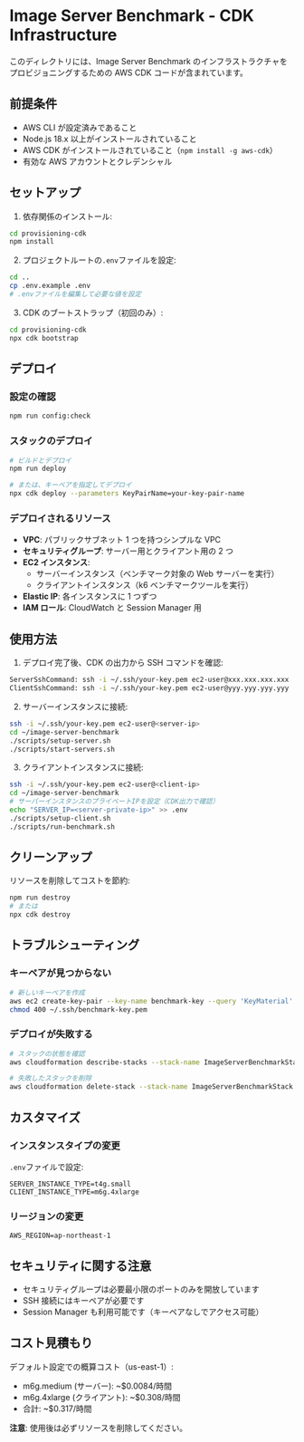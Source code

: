 # Image Server Benchmark - CDK Infrastructure

このディレクトリには、Image Server Benchmark のインフラストラクチャをプロビジョニングするための AWS CDK コードが含まれています。

## 前提条件

- AWS CLI が設定済みであること
- Node.js 18.x 以上がインストールされていること
- AWS CDK がインストールされていること（`npm install -g aws-cdk`）
- 有効な AWS アカウントとクレデンシャル

## セットアップ

1. 依存関係のインストール:

```bash
cd provisioning-cdk
npm install
```

2. プロジェクトルートの`.env`ファイルを設定:

```bash
cd ..
cp .env.example .env
# .envファイルを編集して必要な値を設定
```

3. CDK のブートストラップ（初回のみ）:

```bash
cd provisioning-cdk
npx cdk bootstrap
```

## デプロイ

### 設定の確認

```bash
npm run config:check
```

### スタックのデプロイ

```bash
# ビルドとデプロイ
npm run deploy

# または、キーペアを指定してデプロイ
npx cdk deploy --parameters KeyPairName=your-key-pair-name
```

### デプロイされるリソース

- **VPC**: パブリックサブネット 1 つを持つシンプルな VPC
- **セキュリティグループ**: サーバー用とクライアント用の 2 つ
- **EC2 インスタンス**:
  - サーバーインスタンス（ベンチマーク対象の Web サーバーを実行）
  - クライアントインスタンス（k6 ベンチマークツールを実行）
- **Elastic IP**: 各インスタンスに 1 つずつ
- **IAM ロール**: CloudWatch と Session Manager 用

## 使用方法

1. デプロイ完了後、CDK の出力から SSH コマンドを確認:

```bash
ServerSshCommand: ssh -i ~/.ssh/your-key.pem ec2-user@xxx.xxx.xxx.xxx
ClientSshCommand: ssh -i ~/.ssh/your-key.pem ec2-user@yyy.yyy.yyy.yyy
```

2. サーバーインスタンスに接続:

```bash
ssh -i ~/.ssh/your-key.pem ec2-user@<server-ip>
cd ~/image-server-benchmark
./scripts/setup-server.sh
./scripts/start-servers.sh
```

3. クライアントインスタンスに接続:

```bash
ssh -i ~/.ssh/your-key.pem ec2-user@<client-ip>
cd ~/image-server-benchmark
# サーバーインスタンスのプライベートIPを設定（CDK出力で確認）
echo "SERVER_IP=<server-private-ip>" >> .env
./scripts/setup-client.sh
./scripts/run-benchmark.sh
```

## クリーンアップ

リソースを削除してコストを節約:

```bash
npm run destroy
# または
npx cdk destroy
```

## トラブルシューティング

### キーペアが見つからない

```bash
# 新しいキーペアを作成
aws ec2 create-key-pair --key-name benchmark-key --query 'KeyMaterial' --output text > ~/.ssh/benchmark-key.pem
chmod 400 ~/.ssh/benchmark-key.pem
```

### デプロイが失敗する

```bash
# スタックの状態を確認
aws cloudformation describe-stacks --stack-name ImageServerBenchmarkStack

# 失敗したスタックを削除
aws cloudformation delete-stack --stack-name ImageServerBenchmarkStack
```

## カスタマイズ

### インスタンスタイプの変更

`.env`ファイルで設定:

```
SERVER_INSTANCE_TYPE=t4g.small
CLIENT_INSTANCE_TYPE=m6g.4xlarge
```

### リージョンの変更

```
AWS_REGION=ap-northeast-1
```

## セキュリティに関する注意

- セキュリティグループは必要最小限のポートのみを開放しています
- SSH 接続にはキーペアが必要です
- Session Manager も利用可能です（キーペアなしでアクセス可能）

## コスト見積もり

デフォルト設定での概算コスト（us-east-1）:

- m6g.medium (サーバー): ~$0.0084/時間
- m6g.4xlarge (クライアント): ~$0.308/時間
- 合計: ~$0.317/時間

**注意**: 使用後は必ずリソースを削除してください。
